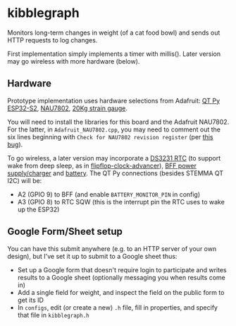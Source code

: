 # kibblegraph

Monitors long-term changes in weight (of a cat food bowl) and sends out HTTP requests to log changes.

First implementation simply implements a timer with millis(). Later version may go wireless with more hardware (below).

## Hardware

Prototype implementation uses hardware selections from Adafruit: [QT Py ESP32-S2](https://www.adafruit.com/product/5325), [NAU7802](https://www.adafruit.com/product/4538), [20Kg strain gauge](https://www.adafruit.com/product/4543).

You will need to install the libraries for this board and the Adafruit NAU7802. For the latter, in `Adafruit_NAU7802.cpp`, you may need to comment out the six lines beginning with `Check for NAU7802 revision register` (per [this bug](https://github.com/adafruit/Adafruit_NAU7802/issues/5)).

To go wireless, a later version may incorporate a [DS3231 RTC](https://learn.adafruit.com/adafruit-ds3231-precision-rtc-breakout) (to support wake from deep sleep, as in [flipflop-clock-advancer](https://github.com/clockspot/flipflop-clock-advancer)), [BFF power supply/charger](https://www.adafruit.com/product/5397) and [battery](https://www.adafruit.com/product/1781). The QT Py connections (besides STEMMA QT I2C) will be:

* A2 (GPIO 9) to BFF (and enable `BATTERY_MONITOR_PIN` in config)
* A3 (GPIO 8) to RTC SQW (this is the interrupt pin the RTC uses to wake up the ESP32)

## Google Form/Sheet setup

You can have this submit anywhere (e.g. to an HTTP server of your own design), but I've set it up to submit to a Google sheet thus:

* Set up a Google form that doesn't require login to participate and writes results to a Google sheet (optionally messaging you when results come in)
* Add a single field for weight, and inspect the field on the public form to get its ID
* In `configs`, edit (or create a new) `.h` file, fill in properties, and specify that file in `kibblegraph.h`